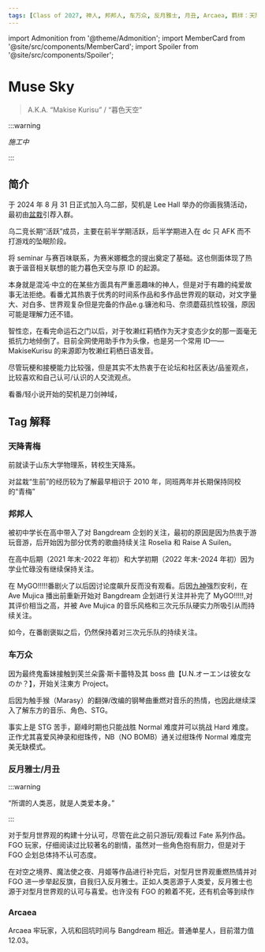 ```yaml
---
tags: [Class of 2027, 神人, 邦邦人, 车万众, 反月雅士, 月丑, Arcaea, 羁绊：天降青梅]
---
```


import Admonition from '@theme/Admonition';
import MemberCard from '@site/src/components/MemberCard';
import Spoiler from '@site/src/components/Spoiler';

# Muse Sky

> A.K.A. “Makise Kurisu” / “暮色天空”

<MemberCard
  name="Muse_Sky"
  subtitle="词条主角"
  avatar="https://lain.bgm.tv/pic/user/c/000/96/54/965479.jpg"
  link="https://bgm.tv/user/965479"
/>

:::warning

_施工中_

:::

## 简介

于 2024 年 8 月 31 日正式加入乌二部，契机是 Lee Hall 举办的你画我猜活动，最初由[盆栽](9999-绿色盆栽.md)引荐入群。

乌二竞长期“活跃”成员，主要在前半学期活跃，后半学期进入在 dc 只 AFK 而不打游戏的坠眠阶段。

将 seminar 与赛百味联系，为赛米娜概念的提出奠定了基础。这也侧面体现了热衷于谐音相关联想的能力<Spoiler>暮色天空与原 ID 的起源</Spoiler>。

本身就是混沌·中立的在某些方面具有严重恶趣味的神人，但是对于有趣的纯爱故事无法拒绝。看番尤其热衷于优秀的时间系作品和多作品世界观的联动，对文字量大、对白多、世界观复杂但是完备的作品<Spoiler>e.g.镰池和马、奈须蘑菇</Spoiler>抗性较强，原因可能是理解力还不错。

智性恋，在看完命运石之门以后，对于牧濑红莉栖作为天才<Spoiler>变态</Spoiler>少女的那一面毫无抵抗力地倾倒了。目前全网使用助手作为头像，也是另一个常用 ID——MakiseKurisu 的来源<Spoiler>即为牧濑红莉栖日语发音</Spoiler>。

尽管玩梗和接梗能力比较强，但是其实不太热衷于在论坛和社区表达/品鉴观点，比较喜欢和自己认可/认识的人交流观点。

看番/轻小说开始的契机是刀剑神域，

## Tag 解释

### 天降青梅

前就读于山东大学物理系，转校生<Spoiler>天降系</Spoiler>。

对盆栽“生前”的经历较为了解<Spoiler>最早相识于 2010 年，同班两年并长期保持同校的“青梅”</Spoiler>

### 邦邦人

被初中学长在高中带入了对 Bangdream 企划的关注，最初的原因是因为热衷于游玩音游，后开始因为部分优秀的歌曲持续关注 Roselia 和 Raise A Suilen。

在高中后期（2021 年末-2022 年初）和大学初期（2022 年末-2024 年初）因为学业忙碌没有继续保持关注。

在 MyGO!!!!!番剧火了以后因讨论度飙升反而没有观看。后因[九神](0009-神奇的9君.md)强烈安利，在 Ave Mujica 播出前重新开始对 Bangdream 企划进行关注并补完了 MyGO!!!!!,对其评价相当之高，并被 Ave Mujica 的音乐风格和三次元乐队硬实力所吸引从而持续关注。

如今，在番剧褒姒之后，仍然保持着对三次元乐队的持续关注。

### 车万众

因为最终鬼畜妹接触到芙兰朵露·斯卡蕾特及其 boss 曲【U.N.オーエンは彼女なのか？】，开始关注東方 Project。

后因为触手猴（Marasy）的翻弹/改编的钢琴曲重燃对音乐的热情，也因此继续深入了解东方的音乐、角色、STG。

事实上是 STG 苦手，巅峰时期也只能战胜 Normal 难度并可以挑战 Hard 难度。正作尤其喜爱风神录和绀珠传，NB（NO BOMB）通关过绀珠传 Normal 难度完美无缺模式。

### 反月雅士/月丑

:::warning

“所谓的人类恶，就是人类爱本身。”

:::

对于型月世界观的构建十分认可，尽管在此之前只游玩/观看过 Fate 系列作品。FGO 玩家，仔细阅读过比较著名的剧情，虽然对一些角色抱有厨力，但是对于 FGO 企划总体持不认可态度。

在对空之境界、魔法使之夜、月姬等作品进行补完后，对型月世界观重燃热情并对 FGO 进一步举起反旗，自我归入反月雅士。正如人类恶源于人类爱，反月雅士也源于对型月世界观的认可与喜爱。<Spoiler>也许没有 FGO 的赖着不死，还有机会等到续作</Spoiler>

### Arcaea

Arcaea 牢玩家，入坑和回坑时间与 Bangdream 相近。普通单星人，目前潜力值 12.03。
